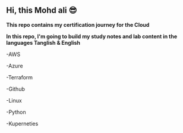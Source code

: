 ## Hi, this Mohd ali 😎

**This repo contains my certification journey for the Cloud**

**In this repo, I'm going to build my study notes and lab content in the languages Tanglish & English**

-AWS 

-Azure

-Terraform

-Github

-Linux

-Python

-Kuperneties 
